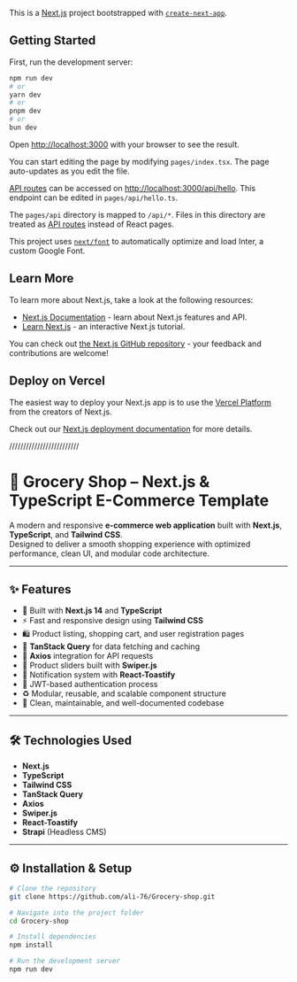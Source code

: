 This is a [Next.js](https://nextjs.org/) project bootstrapped with [`create-next-app`](https://github.com/vercel/next.js/tree/canary/packages/create-next-app).

## Getting Started

First, run the development server:

```bash
npm run dev
# or
yarn dev
# or
pnpm dev
# or
bun dev
```

Open [http://localhost:3000](http://localhost:3000) with your browser to see the result.

You can start editing the page by modifying `pages/index.tsx`. The page auto-updates as you edit the file.

[API routes](https://nextjs.org/docs/api-routes/introduction) can be accessed on [http://localhost:3000/api/hello](http://localhost:3000/api/hello). This endpoint can be edited in `pages/api/hello.ts`.

The `pages/api` directory is mapped to `/api/*`. Files in this directory are treated as [API routes](https://nextjs.org/docs/api-routes/introduction) instead of React pages.

This project uses [`next/font`](https://nextjs.org/docs/basic-features/font-optimization) to automatically optimize and load Inter, a custom Google Font.

## Learn More

To learn more about Next.js, take a look at the following resources:

- [Next.js Documentation](https://nextjs.org/docs) - learn about Next.js features and API.
- [Learn Next.js](https://nextjs.org/learn) - an interactive Next.js tutorial.

You can check out [the Next.js GitHub repository](https://github.com/vercel/next.js/) - your feedback and contributions are welcome!

## Deploy on Vercel

The easiest way to deploy your Next.js app is to use the [Vercel Platform](https://vercel.com/new?utm_medium=default-template&filter=next.js&utm_source=create-next-app&utm_campaign=create-next-app-readme) from the creators of Next.js.

Check out our [Next.js deployment documentation](https://nextjs.org/docs/deployment) for more details.


/////////////////////////
# 🛒 Grocery Shop – Next.js & TypeScript E-Commerce Template

A modern and responsive **e-commerce web application** built with **Next.js**, **TypeScript**, and **Tailwind CSS**.  
Designed to deliver a smooth shopping experience with optimized performance, clean UI, and modular code architecture.

---

## ✨ Features
- 🧩 Built with **Next.js 14** and **TypeScript**
- ⚡ Fast and responsive design using **Tailwind CSS**
- 🛍️ Product listing, shopping cart, and user registration pages
- 🔄 **TanStack Query** for data fetching and caching
- 🧾 **Axios** integration for API requests
- 🎠 Product sliders built with **Swiper.js**
- 🔔 Notification system with **React-Toastify**
- 🔐 JWT-based authentication process
- ♻️ Modular, reusable, and scalable component structure
- 💬 Clean, maintainable, and well-documented codebase

---

## 🛠️ Technologies Used
- **Next.js**
- **TypeScript**
- **Tailwind CSS**
- **TanStack Query**
- **Axios**
- **Swiper.js**
- **React-Toastify**
- **Strapi** (Headless CMS)

---

## ⚙️ Installation & Setup

```bash
# Clone the repository
git clone https://github.com/ali-76/Grocery-shop.git

# Navigate into the project folder
cd Grocery-shop

# Install dependencies
npm install

# Run the development server
npm run dev

